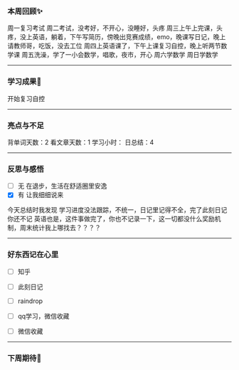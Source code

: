 ### 本周回顾✨
周一复习考试
周二考试，没考好，不开心，没睡好，头疼
周三上午上完课，头疼，没上英语，躺着，下午写简历，傍晚出竞赛成绩，emo，晚课写日记，晚上请教师哥，吃饭，没去工位
周四上英语课了，下午上课复习自控，晚上听两节数学课
周五洗澡，学了一小会数学，唱歌，夜市，开心
周六学数学
周日学数学


---

### 学习成果🎊
开始复习自控


---
### 亮点与不足
背单词天数：2
看文章天数：1
学习小时：
日总结：4



---
### 反思与感悟
- [ ] 无
在退步，生活在舒适圈里安逸
- [x] 有
让我细细说来

今天总结时我发现
学习进度没法跟踪，不统一，日记里记得不全，完了此刻日记你还不记
英语也是，这件事做完了，你也不记录一下，这一切都没什么奖励机制，周末统计我上哪找去？？？？


---
### 好东西记在心里
- [ ] 知乎
- [ ] 此刻日记
- [ ] raindrop
- [ ] qq学习，微信收藏
- [ ] 微信收藏




---

### 下周期待🦊

